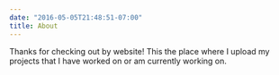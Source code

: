 ```yaml
---
date: "2016-05-05T21:48:51-07:00"
title: About
---
```


Thanks for checking out by website! This the place where I upload my projects that I have worked on or am currently working on. 